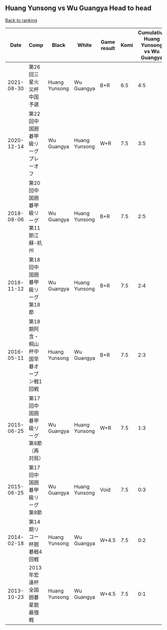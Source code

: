## Huang Yunsong vs Wu Guangya Head to head

[Back to ranking](../../index.md)




| **Date** | **Comp** | **Black** | **White** | **Game result** | **Komi** | **Cumulative Huang Yunsong vs Wu Guangya** | **Huang Yunsong streak** | **Wu Guangya streak** | 
| --- | --- | --- | --- | --- | --- | --- | --- | --- |
| 2021-08-30 | 第26回三星火災杯中国予選 | Huang Yunsong | Wu Guangya | B+R | 6.5 | 4:5 | 2 | 0 | 
| 2020-12-14 | 第22回中国囲碁甲級リーグプレーオフ | Wu Guangya | Huang Yunsong | W+R | 7.5 | 3:5 | 1 | 0 | 
| 2018-08-06 | 第20回中国囲碁甲級リーグ第11節江蘇-杭州 | Wu Guangya | Huang Yunsong | B+R | 7.5 | 2:5 | 0 | 2 | 
| 2016-11-12 | 第18回中国囲碁甲級リーグ第18節 | Wu Guangya | Huang Yunsong | B+R | 7.5 | 2:4 | 0 | 1 | 
| 2016-05-11 | 第18期阿含・桐山杯中国早碁オープン戦1回戦 | Huang Yunsong | Wu Guangya | B+R | 7.5 | 2:3 | 2 | 0 | 
| 2015-06-25 | 第17回中国囲碁甲級リーグ第8節（再対局） | Wu Guangya | Huang Yunsong | W+R | 7.5 | 1:3 | 1 | 0 | 
| 2015-06-25 | 第17回中国囲碁甲級リーグ第8節 | Wu Guangya | Huang Yunsong | Void | 7.5 | 0:3 | 0 | 3 | 
| 2014-02-18 | 第14期リコー杯囲碁戦4回戦 | Huang Yunsong | Wu Guangya | W+4.5 | 7.5 | 0:2 | 0 | 2 | 
| 2013-10-23 | 2013年宏達杯全国囲碁星鋭最強戦 | Huang Yunsong | Wu Guangya | W+4.5 | 7.5 | 0:1 | 0 | 1 |




